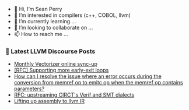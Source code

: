- 👋 Hi, I’m Sean Perry
- 👀 I’m interested in compilers (c++, COBOL, llvm)
- 🌱 I’m currently learning ...
- 💞️ I’m looking to collaborate on ...
- 📫 How to reach me ...

<!---
s66perry/s66perry is a ✨ special ✨ repository because its `README.md` (this file) appears on your GitHub profile.
You can click the Preview link to take a look at your changes.
--->
### 📕 Latest LLVM Discourse Posts

<!-- DISCOURSE-LLVM:START -->
- [Monthly Vectorizer online sync-up](https://discourse.llvm.org/t/monthly-vectorizer-online-sync-up/78978#post_11)
- [[RFC] Supporting more early-exit loops](https://discourse.llvm.org/t/rfc-supporting-more-early-exit-loops/84690#post_8)
- [How can I resolve the issue where an error occurs during the conversion from memref op to emitc op when the memref op contains parameters?](https://discourse.llvm.org/t/how-can-i-resolve-the-issue-where-an-error-occurs-during-the-conversion-from-memref-op-to-emitc-op-when-the-memref-op-contains-parameters/81196#post_6)
- [RFC: upstreaming CIRCT&#39;s Verif and SMT dialects](https://discourse.llvm.org/t/rfc-upstreaming-circts-verif-and-smt-dialects/85299#post_4)
- [Lifting up assembly to llvm IR](https://discourse.llvm.org/t/lifting-up-assembly-to-llvm-ir/85296#post_5)
<!-- DISCOURSE-LLVM:END -->
